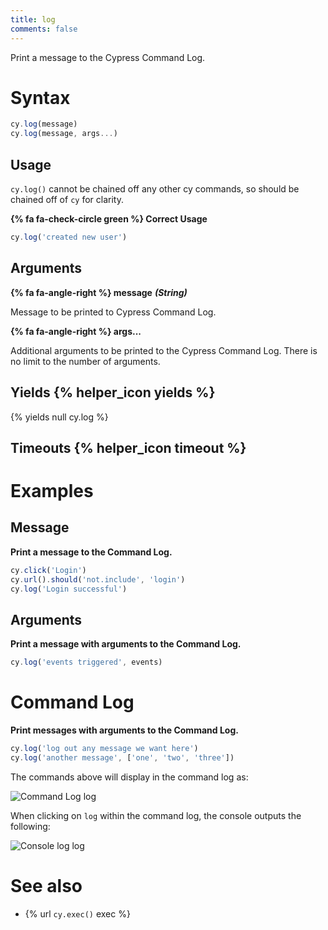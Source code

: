 ```yaml
---
title: log
comments: false
---
```


Print a message to the Cypress Command Log.

# Syntax

```javascript
cy.log(message)
cy.log(message, args...)
```

## Usage

`cy.log()` cannot be chained off any other cy commands, so should be chained off of `cy` for clarity.

**{% fa fa-check-circle green %} Correct Usage**

```javascript
cy.log('created new user')    
```

## Arguments

**{% fa fa-angle-right %} message** ***(String)***

Message to be printed to Cypress Command Log.

**{% fa fa-angle-right %} args...**

Additional arguments to be printed to the Cypress Command Log. There is no limit to the number of arguments.

## Yields {% helper_icon yields %}

{% yields null cy.log %}

## Timeouts {% helper_icon timeout %}

# Examples

## Message

**Print a message to the Command Log.**

```javascript
cy.click('Login')
cy.url().should('not.include', 'login')
cy.log('Login successful')
```

## Arguments

**Print a message with arguments to the Command Log.**

```javascript
cy.log('events triggered', events)
```

# Command Log

**Print messages with arguments to the Command Log.**

```javascript
cy.log('log out any message we want here')
cy.log('another message', ['one', 'two', 'three'])
```

The commands above will display in the command log as:

![Command Log log](/img/api/log/custom-command-log-with-any-message.png)

When clicking on `log` within the command log, the console outputs the following:

![Console log log](/img/api/log/console-shows-logs-message-and-any-arguments.png)

# See also

- {% url `cy.exec()` exec %}
